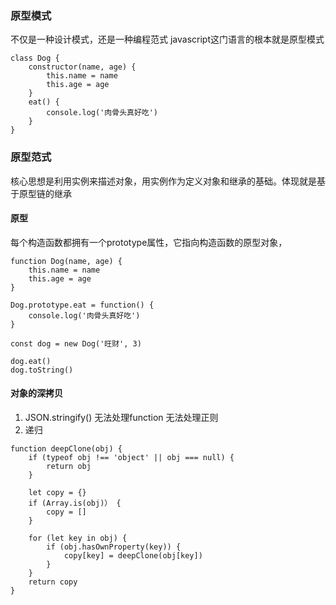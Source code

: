 ### 原型模式
不仅是一种设计模式，还是一种编程范式 javascript这门语言的根本就是原型模式

```
class Dog {
    constructor(name, age) {
        this.name = name
        this.age = age
    }
    eat() {
        console.log('肉骨头真好吃')
    }
}
```

### 原型范式
核心思想是利用实例来描述对象，用实例作为定义对象和继承的基础。体现就是基于原型链的继承

#### 原型
每个构造函数都拥有一个prototype属性，它指向构造函数的原型对象，
```
function Dog(name, age) {
    this.name = name
    this.age = age
}

Dog.prototype.eat = function() {
    console.log('肉骨头真好吃')
}

const dog = new Dog('旺财', 3)

dog.eat()
dog.toString()
```

#### 对象的深拷贝
1. JSON.stringify() 无法处理function 无法处理正则
2. 递归
```
function deepClone(obj) {
    if (typeof obj !== 'object' || obj === null) {
        return obj
    }

    let copy = {}
    if (Array.is(obj)） {
        copy = []
    }

    for (let key in obj) {
        if (obj.hasOwnProperty(key)) {
            copy[key] = deepClone(obj[key])
        }
    }
    return copy
}
```   


